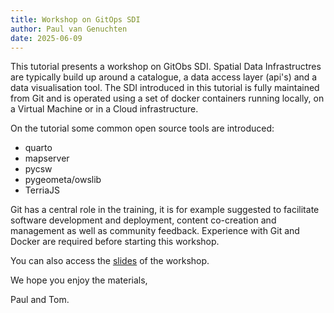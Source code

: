 ```yaml
---
title: Workshop on GitOps SDI
author: Paul van Genuchten
date: 2025-06-09
---
```


This tutorial presents a workshop on GitObs SDI. Spatial Data Infrastructres are typically build up around a
catalogue, a data access layer (api's) and a data visualisation tool. The SDI introduced in this tutorial is fully maintained from Git and is operated using a set of docker containers running locally, on a Virtual Machine or in a Cloud infrastructure. 

On the tutorial some common open source tools are introduced:

- quarto 
- mapserver
- pycsw
- pygeometa/owslib
- TerriaJS

Git has a central role in the training, it is for example suggested to facilitate software development and deployment, content co-creation and management as well as community feedback. Experience with Git and Docker are required before starting this workshop. 

You can also access the [slides](./slides/) of the workshop.

We hope you enjoy the materials, 

Paul and Tom.



